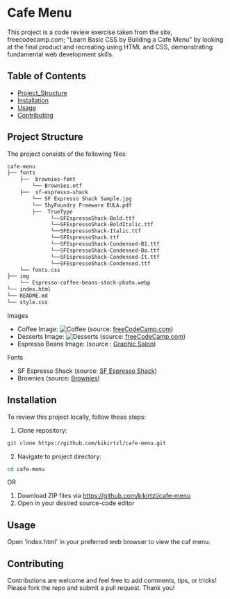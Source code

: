 # Cafe Menu

This project is a code review exercise taken from the site, freecodecamp.com; "Learn Basic CSS by Building a Cafe Menu" by looking at the final product and recreating using HTML and CSS, demonstrating fundamental web development skills. 

## Table of Contents

- [Project_Structure](#project_structure)
- [Installation](#installation)
- [Usage](#usage)
- [Contributing](#contributing)

## Project Structure

The project consists of the following files:

```markdown
cafe-menu
├── fonts
    ├──  brownies-font
        └── Brownies.otf
    ├──  sf-espresso-shack
        └── SF Expresso Shack Sample.jpg
        └── ShyFoundry Freeware EULA.pdf
        ├──  TrueType
              └──SFEspressoShack-Bold.ttf
              └──SFEspressoShack-BoldItalic.ttf
              └──SFEspressoShack-Italic.ttf
              └──SFEspressoShack.ttf
              └──SFEspressoShack-Condensed-B1.ttf
              └──SFEspressoShack-Condensed-Bo.ttf
              └──SFEspressoShack-Condensed-It.ttf
              └──SFEspressoShack-Condensed.ttf
    └── fonts.css
├── img
    └── Espresso-coffee-beans-stock-photo.webp
└── index.html
└── README.md
└── style.css
```

Images

- Coffee Image:
  <img src="https://cdn.freecodecamp.org/curriculum/css-cafe/coffee.jpg" alt="Coffee">
  (source: <a href="freeCodeCamp.com" target="_blank">freeCodeCamp.com</a>)
- Desserts Image:
  <img src="https://cdn.freecodecamp.org/curriculum/css-cafe/pie.jpg" alt="Desserts">
  (source: <a href="freeCodeCamp.com" target="_blank">freeCodeCamp.com</a>)
- Espresso Beans Image:
  (source : <a href="https://www.google.com/url?sa=i&url=https%3A%2F%2Fgraphicsalon.com%2Fproduct%2Fespresso-coffee-beans-stock-photo%2F&psig=AOvVaw1fTT4xtLDZ8-DXji3pDIHR&ust=1722985003630000&source=images&cd=vfe&opi=89978449&ved=0CBEQjRxqFwoTCIDxoLr53ocDFQAAAAAdAAAAABAE" target="_blank">Graphic Salon</a>)

Fonts 

  - SF Espresso Shack 
    (source: <a href="https://www.1001fonts.com/sf-espresso-shack-font.html" target="_blank"> SF Espresso Shack</a>)
  - Brownies
    (source: <a href="https://www.1001fonts.com/lets-bake-muffins-font.html" taraget="_blank">Brownies</a>)

## Installation

To review this project locally, follow these steps:

1. Clone repository:

```bash
git clone https://github.com/kikirtzl/cafe-menu.git
```

2. Navigate to project directory:

```bash
cd cafe-menu
```

OR

1. Download ZIP files via https://github.com/kikirtzl/cafe-menu
2. Open in your desired source-code editor 

## Usage 

Open 'index.html' in your preferred web browser to view the caf menu.

## Contributing

Contributions are welcome and feel free to add comments, tips, or tricks! Please fork the repo and submit a pull request.
Thank you!

